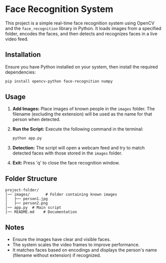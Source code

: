 # Face Recognition System

This project is a simple real-time face recognition system using OpenCV and the `face_recognition` library in Python. It loads images from a specified folder, encodes the faces, and then detects and recognizes faces in a live video feed.

## Installation

Ensure you have Python installed on your system, then install the required dependencies:

```sh
pip install opencv-python face-recognition numpy
```

## Usage

1. **Add Images:** Place images of known people in the `images` folder. The filename (excluding the extension) will be used as the name for that person when detected.
2. **Run the Script:** Execute the following command in the terminal:

   ```sh
   python app.py
   ```

3. **Detection:** The script will open a webcam feed and try to match detected faces with those stored in the `images` folder.
4. **Exit:** Press 'q' to close the face recognition window.

## Folder Structure

```
project-folder/
│── images/       # Folder containing known images
│   ├── person1.jpg
│   ├── person2.png
│── app.py  # Main script
│── README.md    # Documentation
```

## Notes
- Ensure the images have clear and visible faces.
- The system scales the video frames to improve performance.
- It matches faces based on encodings and displays the person's name (filename without extension) if recognized.


